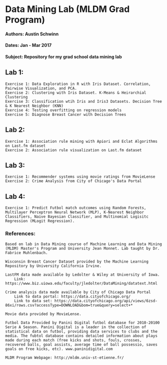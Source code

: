 # Data Mining Lab (MLDM Grad Program)

#### Authors: Austin Schwinn

#### Dates: Jan - Mar 2017

#### Subject: Repository for my grad school data mining lab

## Lab 1: 
	Exercise 1: Data Exploration in R with Iris Dataset. Correlation, Pairwise Visualization, and PCA.
	Exercise 2: Clustering with Iris Dataset. K-Means & Heirarchial Clustering
	Exercise 3: Classification wtih Iris and Iris3 Datasets. Decision Tree & K Nearest Neighbor (KNN)
	Exercise 4: Testing overfitting on regression models
	Exercise 5: Diagnose Breast Cancer with Decision Trees

## Lab 2:
	Exercise 1: Association rule mining with Apiori and Eclat Algorithms on Last.fm dataset
	Exercise 2: Association rule visualization on Last.fm dataset

## Lab 3:
	Exercise 1: Recommender systems using movie ratings from MovieLense
	Exercise 2: Crime Analysis from City of Chicago's Data Portal

## Lab 4:
	Exercise 1: Predict Futbol match outcomes using Random Forests, Multilayer Perceptron Neural Network (MLP), K-Nearest Neighbor Classifiers, Naive Bayesian Classifier, and Multinomial Logisitc Regression (MLogit Regression).

### References:
	Based on lab in Data Mining course of Machine Learning and Data Mining (MLDM) Master's Program and University Jean Monnet. Lab taught by Dr. Fabrice Muhlenbach.

	Wisconsin Breast Cancer Dataset provided by the Machine Learning Repository by University California Irvine.

	LastFM data made available by Ledolter & Wiley at University of Iowa.
		Link: https://www.biz.uiowa.edu/faculty/jledolter/DataMining/datatext.html

	Crime analysis data made available by City of Chicago Data Portal
		Link to data portal: https://data.cityofchicago.org/
		Link to data set: https://data.cityofchicago.org/api/views/6zsd-86xi/rows.csv?accessType=DOWNLOAD&bom=true&query=select+*

	Movie data provided by MovieLense.

	Futbol Data Provided by Panini Digital futbol database for 2010-20100 Serie A Season. Panini Digital is a leader in the collection of statistical data on futbol, providing data services to clubs and the media. The fubtol database contains detailed information about plays made during each match (free kicks and shots, fouls, crosses, recovered balls, goal assists, average time of ball possessio, saves goals on free kicks, etc). www.paninidigital.com

	MLDM Program Webpage: http://mldm.univ-st-etienne.fr/

